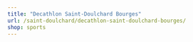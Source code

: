 ```yaml
---
title: "Decathlon Saint-Doulchard Bourges"
url: /saint-doulchard/decathlon-saint-doulchard-bourges/
shop: sports
---
```

